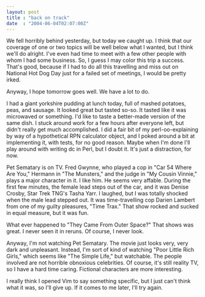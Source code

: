 ```yaml
---
layout: post
title : "back on track"
date  : "2004-06-04T02:07:00Z"
---
```

We fell horribly behind yesterday, but today we caught up.  I think that our coverage of one or two topics will be well below what I wanted, but I think we'll do alright.  I've even had time to meet with a few other people with whom I had some business.  So, I guess I may color this trip a success.  That's good, because if I had to do all this travelling and miss out on National Hot Dog Day just for a failed set of meetings, I would be pretty irked.

Anyway, I hope tomorrow goes well.  We have a lot to do.

I had a giant yorkshire pudding at lunch today, full of mashed potatoes, peas, and sausage.  It looked great but tasted so-so.  It tasted like it was microwaved or something.  I'd like to taste a better-made version of the same dish.  I stuck around work for a few hours after everyone left, but didn't really get much accomplished.  I did a fair bit of my perl-oo-explaining by way of a hypothetical RPN calculator object, and I poked around a bit at implementing it, with tests, for no good reason.  Maybe when I'm done I'll play around with writing dc in Perl, but I doubt it.  It's just a distraction, for now.

Pet Sematary is on TV.  Fred Gwynne, who played a cop in "Car 54 Where Are You," Hermann in "The Munsters," and the judge in "My Cousin Vinnie," plays a major character in it.  I like him.  He seems very affable.  During the first few minutes, the female lead steps out of the car, and it was Denise Crosby, Star Trek TNG's Tasha Yarr.  I laughed, but I was totally shocked when the male lead stepped out.  It was time-travelling cop Darien Lambert from one of my guilty pleasures, "Time Trax."  That show rocked and sucked in equal measure, but it was fun.

What ever happened to "They Came From Outer Space?"  That shows was great.  I never seen it in reruns.  Of course, I never look.

Anyway, I'm not watching Pet Sematary.  The movie just looks very, very dark and unpleasant.  Instead, I'm sort of kind of watching "Poor Little Rich Girls," which seems like "The Simple Life," but watchable.  The people involved are not horrible obnoxious celebrities.  Of course, it's still reality TV, so I have a hard time caring.  Fictional characters are more interesting.

I really think I opened Vim to say something specific, but I just can't think what it was, so I'll give up.  If it comes to me later, I'll try again.

